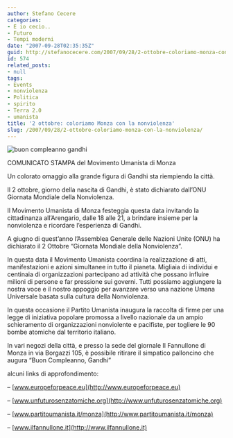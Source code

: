 ```yaml
---
author: Stefano Cecere
categories:
- E io cecio..
- Futuro
- Tempi moderni
date: "2007-09-28T02:35:35Z"
guid: http://stefanocecere.com/2007/09/28/2-ottobre-coloriamo-monza-con-la-nonviolenza/
id: 574
related_posts:
- null
tags:
- Events
- nonviolenza
- Politica
- spirito
- Terra 2.0
- umanista
title: '2 ottobre: coloriamo Monza con la nonviolenza'
slug: /2007/09/28/2-ottobre-coloriamo-monza-con-la-nonviolenza/
---
```


![buon compleanno gandhi](http://stefanocecere.com/wp-content/uploads/sites/3/2007/09/pallocini_nonviolenza.jpg)

COMUNICATO STAMPA del Movimento Umanista di Monza

Un colorato omaggio alla grande figura di Gandhi sta riempiendo la città.

Il 2 ottobre, giorno della nascita di Gandhi, è stato dichiarato dall&#8217;ONU Giornata Mondiale della Nonviolenza.
  
Il Movimento Umanista di Monza festeggia questa data invitando la cittadinanza all&#8217;Arengario, dalle 18 alle 21, a brindare insieme per la nonviolenza e ricordare l&#8217;esperienza di Gandhi.

A giugno di quest&#8217;anno l&#8217;Assemblea Generale delle Nazioni Unite (ONU) ha dichiarato il 2 Ottobre &#8220;Giornata Mondiale della Nonviolenza&#8221;.
  
In questa data il Movimento Umanista coordina la realizzazione di atti, manifestazioni e azioni simultanee in tutto il pianeta. Migliaia di individui e centinaia di organizzazioni partecipano ad attività che possano influire milioni di persone e far pressione sui governi. Tutti possiamo aggiungere la nostra voce e il nostro appoggio per avanzare verso una nazione Umana Universale basata sulla cultura della Nonviolenza.

In questa occasione il Partito Umanista inaugura la raccolta di firme per una legge di iniziativa popolare promossa a livello nazionale da un ampio schieramento di organizzazioni nonviolente e pacifiste, per togliere le 90 bombe atomiche dal territorio italiano.

In vari negozi della città, e presso la sede del giornale Il Fannullone di Monza in via Borgazzi 105, è possibile ritirare il simpatico palloncino che augura &#8220;Buon Compleanno, Gandhi&#8221;

alcuni links di approfondimento:
  
&#8211; [www.europeforpeace.eu](http://www.europeforpeace.eu)
  
&#8211; [www.unfuturosenzatomiche.org](http://www.unfuturosenzatomiche.org)
  
&#8211; [www.partitoumanista.it/monza](http://www.partitoumanista.it/monza)
  
&#8211; [www.ilfannullone.it](http://www.ilfannullone.it)